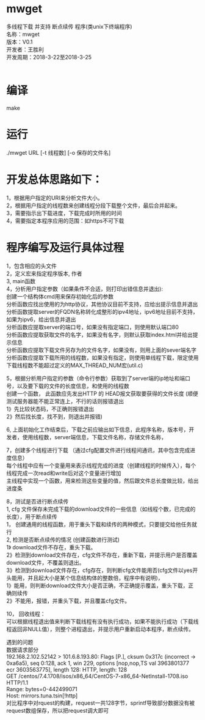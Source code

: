 # mwget
多线程下载 并支持 断点续传 程序(类unix下终端程序)<br>
名称：mwget<br>
版本：V0.1<br>
开发者：王胜利<br>
开发周期：2018-3-22至2018-3-25<br>
<br>
# 编译
make
# 运行
./mwget URL [-t 线程数] [-o 保存的文件名]
# 开发总体思路如下：
1，根据用户指定的URI来分析文件大小。<br>
2，根据用户指定的线程数来创建线程分段下载整个文件，最后合并起来。<br>
3，需要指示出下载进度，下载完成时所用的时间<br>
4，需要指定本程序应用的范围：如https不可下载<br>


# 程序编写及运行具体过程
1，包含相应的头文件<br>
2，定义宏来指定程序版本, 作者<br>
3, main函数<br>
4，分析用户指定参数（如果条件不合适，则打印出错信息并退出):<br>
	创建一个结构体cmd用来保存初始化后的参数<br>
	分析函数应找出使用的为http协议，其他协议目前不支持，应给出提示信息并退出<br>
	分析函数提取server的FQDN名称转化成整形的ipv4地址，ipv6地址目前不支持，如果为ipv6，给出信息并退出<br>
	分析函数应提取server的端口号，如果没有指定端口，则使用默认端口80<br>
	分析函数应提取获取文件的名字，如果没有名字，则默认获取index.html并给出提示信息<br>
	分析函数应提取下载文件另存为的文件名字，如果没有，则用上面的sever端名字<br>
	分析函数应提取下载所用的线程数，如果没有指定，则使用单线程下载，限定使用下载线程数不能超过定义的MAX_THREAD_NUM宏(util.c)<br>
	
5，根据分析用户指定的参数（命令行参数）获取到了server端的ip地址和端口号，以及要下载的文件的长度信息，和使用的线程数<br>
	创建一个函数， 此函数应先发出HTTP 的 HEAD报文获取要获得的文件长度 (顺便测试服务器能不能正常连上，不行的话则报错退出 <br>
	1》先比较状态码，不正确则报错退出 <br>
	2》然后找长度，找不到，则退出并报错)<br>
	
6, 上面初始化工作结束后，下载之前应输出如下信息，此程序名称，版本号，开发者，使用线程数，server端信息，下载文件名称，存储文件名称，<br>

7，创建多个线程进行下载 （通过cfg配置文件进行线程间通讯，其中包含完成进度信息）<br>
	每个线程中应有一个变量用来表示线程完成的进度（创建线程的时候传入），每个线程完成一次read和write后对这个变量进行增加<br>
	主线程中实现一个函数，用来检测这些变量的值，然后跟文件总长度做比较，给出进度条<br>

8，测试是否进行断点续传<br>
	1, cfg 文件保存未完成下载的download文件的一些信息（如线程个数，已完成的长度），用于断点续传<br>
	1， 创建通用的线程函数，用于重头下载和续传的两种模式，只要提交给他任务就行<br>
	2, 检测是否断点续传的情况 (创建函数进行测试)<br>
		1》 download文件不存在，重头下载。<br>
		2》检测到download文件存在，cfg文件不存在，重新下载，并提示用户是否覆盖download文件，不覆盖则退出。<br>
		3》检测到download文件存在，cfg存在，则判断cfg文件能用否(cfg文件以yes开头能用，并且起大小是某个信息结构体的整数倍，程序中有说明)，<br>
			1》能用，则判断download文件大小是否正确，不正确提示覆盖，重头下载，正确则续传<br>
			2》不能用，报错，并重头下载，并且覆盖cfg文件。<br>						

10， 回收线程：<br>
	可以根据线程退出值来判断下载线程有没有执行成功，如果不能执行成功（下载线程返回非NULL值），则整个进程退出，并提示用户重新启动本程序，断点续传。<br>

遇到的问题<br>
数据请求部分<br>
	192.168.2.102.52142 > 101.6.8.193.80: Flags [P.], cksum 0x317c (incorrect -> 0xa6a5), seq 0:128, ack 1, win 229, options [nop,nop,TS val 3963801377 ecr 3603563775], length 128: HTTP, length: 128<br>
GET /centos/7.4.1708/isos/x86_64/CentOS-7-x86_64-NetInstall-1708.iso HTTP/1.1<br>
Range: bytes=0-442499071<br>
Host: mirrors.tuna.tsin[!http]<br>
对比程序中对rquest的构建，request一共128字节，sprintf导致部分数据没有被request数组保存，所以把request调大即可<br>
